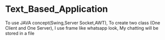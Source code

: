 # Text_Based_Application
To use JAVA concept(Swing,Server Socket,AWT),   To create two class (One Client and One Server),  I use frame like whatsapp look,    My chatting will be stored in a file
